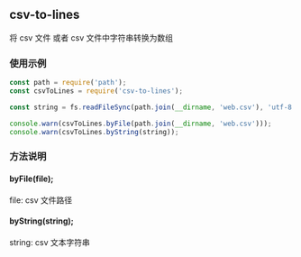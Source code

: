 ## csv-to-lines

将 csv 文件 或者 csv 文件中字符串转换为数组

### 使用示例


```javascript
const path = require('path');
const csvToLines = require('csv-to-lines');

const string = fs.readFileSync(path.join(__dirname, 'web.csv'), 'utf-8');

console.warn(csvToLines.byFile(path.join(__dirname, 'web.csv')));
console.warn(csvToLines.byString(string));
```

### 方法说明

#### byFile(file);

file: csv 文件路径

#### byString(string);

string: csv 文本字符串